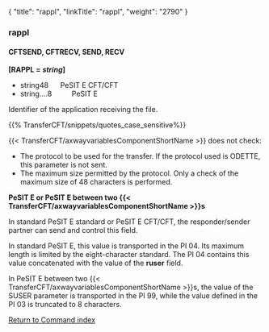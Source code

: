 {
    "title": "rappl",
    "linkTitle": "rappl",
    "weight": "2790"
}<span id="rappl"></span>

### rappl

#### CFTSEND, CFTRECV, SEND, RECV

**[RAPPL = *string*]**

- string48      PeSIT
    E CFT/CFT
- string....8          PeSIT E

Identifier of the application receiving the
file.

{{% TransferCFT/snippets/quotes_case_sensitive%}}

{{< TransferCFT/axwayvariablesComponentShortName  >}} does not check:

- The protocol to
    be used for the transfer. If the protocol used is ODETTE, this parameter
    is not sent.
- The maximum size
    permitted by the protocol. Only a check of the maximum size of 48 characters
    is performed.

****PeSIT E or PeSIT E between two {{< TransferCFT/axwayvariablesComponentShortName  >}}s****

In standard PeSIT E standard or PeSIT E CFT/CFT, the responder/sender
partner can send and control this field.

In standard PeSIT E, this value is transported in the PI 04. Its maximum
length is limited by the eight-character standard. The PI 04 contains
this value concatenated with the value of the ****ruser****
field.

In PeSIT E between two {{< TransferCFT/axwayvariablesComponentShortName  >}}s, the value of the SUSER parameter is transported in the PI 99, while the value defined in the PI 03 is truncated to 8 characters.

[Return to Command index](../../)
